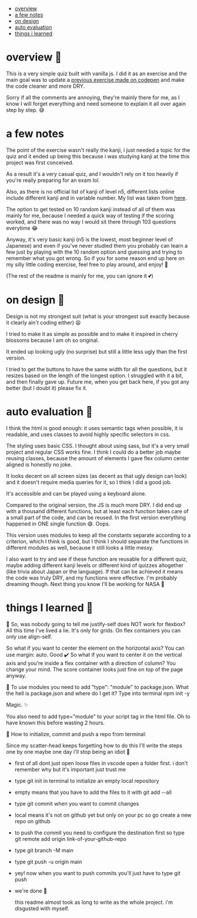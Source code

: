 - [overview](#overview)
- [a few notes](#a-few-notes)
- [on design](#on-design)
- [auto evaluation](#auto-evaluation)
- [things i learned](#things-i-learned)

# overview 👋

This is a very simple quiz built with vanilla js.
I did it as an exercise and the main goal was to update a [previous exercise made on codepen](https://codepen.io/tortaruga/pen/jORmLdm) and make the code cleaner and more DRY.

Sorry if all the comments are annoying, they're mainly there for me, as I know I will forget everything and need someone to explain it all over again step by step. 😅

# a few notes

The point of the exercise wasn't really the kanji, i just needed a topic for the quiz and it ended up being this because i was studying kanji at the time this project was first conceived.

As a result it's a very casual quiz, and I wouldn't rely on it too heavily if you're really preparing for an exam lol.

Also, as there is no official list of kanji of level n5, different lists online include different kanji and in variable number. My list was taken from [here](https://jlptstudy.net/N5/?kanji-list).

The option to get tested on 10 random kanji instead of all of them was mainly for me, because I needed a quick way of testing if the scoring worked, and there was no way I would sit there through 103 questions everytime 😂

Anyway, it's very basic kanji (n5 is the lowest, most beginner level of Japanese) and even if you've never studied them you probably can learn a few just by playing with the 10 random option and guessing and trying to remember what you got wrong. So if you for some reason end up here on my silly little coding exercise, feel free to play around, and enjoy! 💖

(The rest of the readme is mainly for me, you can ignore it 💕)

# on design 🌸

Design is not my strongest suit (what is your strongest suit exactly because it clearly ain't coding either) 😫

I tried to make it as simple as possible and to make it inspired in cherry blossoms because I am oh so original.

It ended up looking ugly (no surprise) but still a little less ugly than the first version.

I tried to get the buttons to have the same width for all the questions, but it resizes based on the length of the longest option. I struggled with it a bit, and then finally gave up. Future me, when you get back here, if you got any better (but I doubt it) please fix it.

# auto evaluation 📖

I think the html is good enough: it uses semantic tags when possible, it is readable, and uses classes to avoid highly specific selectors in css.

The styling uses basic CSS. I thought about using sass, but it's a very small project and regular CSS works fine. I think I could do a better job maybe reusing classes, because the amount of elements I gave flex column center aligned is honestly no joke.

It looks decent on all screen sizes (as decent as that ugly design can look) and it doesn't require media queries for it, so I think I did a good job.

It's accessible and can be played using a keyboard alone.

Compared to the original version, the JS is much more DRY. I did end up with a thousand different functions, but at least each function takes care of a small part of the code, and can be reused. In the first version everything happened in ONE single function 😅. Oops.

This version uses modules to keep all the constants separate according to a criterion, which I think is good, but I think I should separate the functions in different modules as well, because it still looks a little messy.

I also want to try and see if these function are reusable for a different quiz, maybe adding different kanji levels or different kind of quizzes altogether (like trivia about Japan or the language). If that can be achieved it means the code was truly DRY, and my functions were effective. I'm probably dreaming though. Next thing you know I'll be working for NASA 🚀

# things I learned 🥳

🌸 So, was nobody going to tell me justify-self does NOT work for flexbox? All this time I've lived a lie. It's only for grids. On flex containers you can only use align-self.

So what if you want to center the element on the horizontal axis? You can use margin: auto.
Good ✔️
So what if you want to center it on the vertical axis and you're inside a flex container with a direction of column?
You change your mind.
The score container looks just fine on top of the page anyway.

🌸 To use modules you need to add "type": "module" to package.json.
What the hell is package.json and where do I get it? Type into terminal npm init -y

Magic. ✨

You also need to add type="module" to your script tag in the html file. Oh to have known this before wasting 2 hours.

🌸 How to initialize, commit and push a repo from terminal:

Since my scatter-head keeps forgetting how to do this I'll write the steps one by one maybe one day i'll stop being an idiot 💜
- first of all dont just open loose files in vscode open a folder first. i don't remember why but it's important just trust me
- type git init in terminal to initialize an empty local repository
- empty means that you have to add the files to it with git add --all
- type git commit when you want to commit changes
- local means it's not on github yet but only on your pc so go create a new repo on github
- to push the commit you need to configure the destination first so type git remote add origin link-of-your-github-repo
- type git branch -M main
- type git push -u origin main
- yey! now when you want to push commits you'll just have to type git push
- we're done 🎉

  this readme almost took as long to write as the whole project. i'm disgusted with myself.
